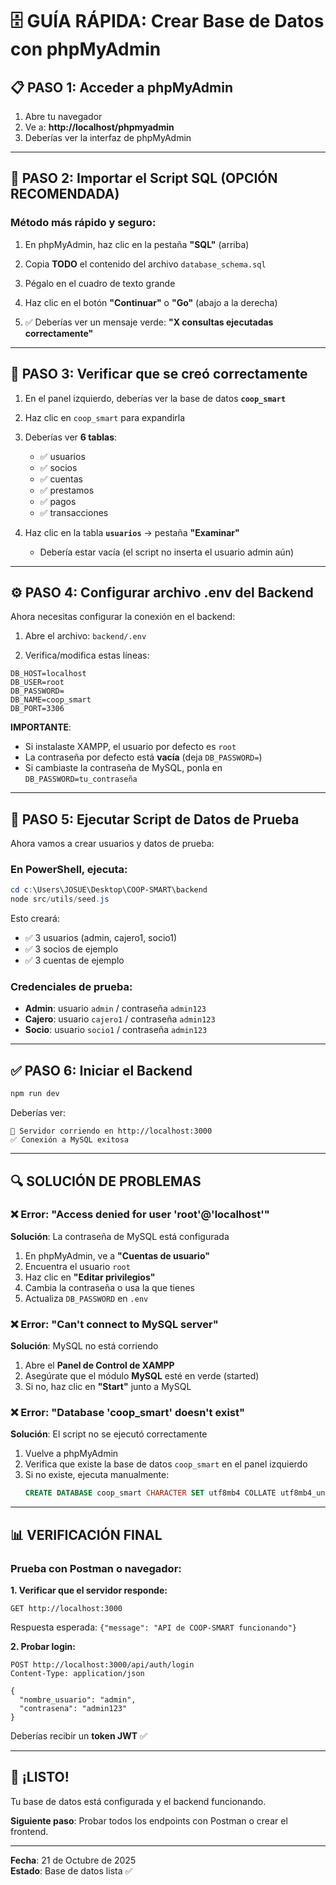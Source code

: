 # 🗄️ GUÍA RÁPIDA: Crear Base de Datos con phpMyAdmin

## 📋 PASO 1: Acceder a phpMyAdmin

1. Abre tu navegador
2. Ve a: **http://localhost/phpmyadmin**
3. Deberías ver la interfaz de phpMyAdmin

---

## 🔧 PASO 2: Importar el Script SQL (OPCIÓN RECOMENDADA)

### Método más rápido y seguro:

1. En phpMyAdmin, haz clic en la pestaña **"SQL"** (arriba)

2. Copia **TODO** el contenido del archivo `database_schema.sql`

3. Pégalo en el cuadro de texto grande

4. Haz clic en el botón **"Continuar"** o **"Go"** (abajo a la derecha)

5. ✅ Deberías ver un mensaje verde: **"X consultas ejecutadas correctamente"**

---

## 🎯 PASO 3: Verificar que se creó correctamente

1. En el panel izquierdo, deberías ver la base de datos **`coop_smart`**

2. Haz clic en `coop_smart` para expandirla

3. Deberías ver **6 tablas**:
   - ✅ usuarios
   - ✅ socios
   - ✅ cuentas
   - ✅ prestamos
   - ✅ pagos
   - ✅ transacciones

4. Haz clic en la tabla **`usuarios`** → pestaña **"Examinar"**
   - Debería estar vacía (el script no inserta el usuario admin aún)

---

## ⚙️ PASO 4: Configurar archivo .env del Backend

Ahora necesitas configurar la conexión en el backend:

1. Abre el archivo: `backend/.env`

2. Verifica/modifica estas líneas:

```env
DB_HOST=localhost
DB_USER=root
DB_PASSWORD=
DB_NAME=coop_smart
DB_PORT=3306
```

**IMPORTANTE**: 
- Si instalaste XAMPP, el usuario por defecto es `root`
- La contraseña por defecto está **vacía** (deja `DB_PASSWORD=`)
- Si cambiaste la contraseña de MySQL, ponla en `DB_PASSWORD=tu_contraseña`

---

## 🚀 PASO 5: Ejecutar Script de Datos de Prueba

Ahora vamos a crear usuarios y datos de prueba:

### En PowerShell, ejecuta:

```powershell
cd c:\Users\JOSUE\Desktop\COOP-SMART\backend
node src/utils/seed.js
```

Esto creará:
- ✅ 3 usuarios (admin, cajero1, socio1)
- ✅ 3 socios de ejemplo
- ✅ 3 cuentas de ejemplo

### Credenciales de prueba:
- **Admin**: usuario `admin` / contraseña `admin123`
- **Cajero**: usuario `cajero1` / contraseña `admin123`
- **Socio**: usuario `socio1` / contraseña `admin123`

---

## ✅ PASO 6: Iniciar el Backend

```powershell
npm run dev
```

Deberías ver:
```
🚀 Servidor corriendo en http://localhost:3000
✅ Conexión a MySQL exitosa
```

---

## 🔍 SOLUCIÓN DE PROBLEMAS

### ❌ Error: "Access denied for user 'root'@'localhost'"

**Solución**: La contraseña de MySQL está configurada

1. En phpMyAdmin, ve a **"Cuentas de usuario"**
2. Encuentra el usuario `root`
3. Haz clic en **"Editar privilegios"**
4. Cambia la contraseña o usa la que tienes
5. Actualiza `DB_PASSWORD` en `.env`

### ❌ Error: "Can't connect to MySQL server"

**Solución**: MySQL no está corriendo

1. Abre el **Panel de Control de XAMPP**
2. Asegúrate que el módulo **MySQL** esté en verde (started)
3. Si no, haz clic en **"Start"** junto a MySQL

### ❌ Error: "Database 'coop_smart' doesn't exist"

**Solución**: El script no se ejecutó correctamente

1. Vuelve a phpMyAdmin
2. Verifica que existe la base de datos `coop_smart` en el panel izquierdo
3. Si no existe, ejecuta manualmente:
   ```sql
   CREATE DATABASE coop_smart CHARACTER SET utf8mb4 COLLATE utf8mb4_unicode_ci;
   ```

---

## 📊 VERIFICACIÓN FINAL

### Prueba con Postman o navegador:

**1. Verificar que el servidor responde:**
```
GET http://localhost:3000
```
Respuesta esperada: `{"message": "API de COOP-SMART funcionando"}`

**2. Probar login:**
```
POST http://localhost:3000/api/auth/login
Content-Type: application/json

{
  "nombre_usuario": "admin",
  "contrasena": "admin123"
}
```

Deberías recibir un **token JWT** ✅

---

## 🎉 ¡LISTO!

Tu base de datos está configurada y el backend funcionando.

**Siguiente paso**: Probar todos los endpoints con Postman o crear el frontend.

---

**Fecha**: 21 de Octubre de 2025  
**Estado**: Base de datos lista ✅

